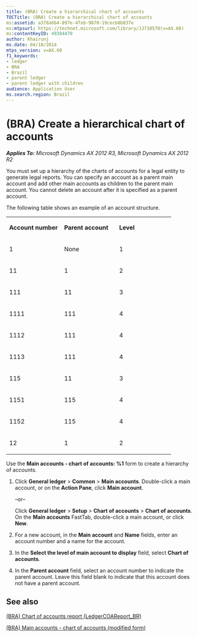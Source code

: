 ```yaml
---
title: (BRA) Create a hierarchical chart of accounts
TOCTitle: (BRA) Create a hierarchical chart of accounts
ms:assetid: a378a6b4-897e-4feb-9870-19cecb8b837e
ms:mtpsurl: https://technet.microsoft.com/library/JJ710578(v=AX.60)
ms:contentKeyID: 49384470
author: Khairunj
ms.date: 04/18/2014
mtps_version: v=AX.60
f1_keywords:
- ledger
- BRA
- Brazil
- parent ledger
- parent ledger with children
audience: Application User
ms.search.region: Brazil
---
```


# (BRA) Create a hierarchical chart of accounts 


_**Applies To:** Microsoft Dynamics AX 2012 R3, Microsoft Dynamics AX 2012 R2_

You must set up a hierarchy of the charts of accounts for a legal entity to generate legal reports. You can specify an account as a parent main account and add other main accounts as children to the parent main account. You cannot delete an account after it is specified as a parent account.

The following table shows an example of an account structure.

<table>
<colgroup>
<col style="width: 33%" />
<col style="width: 33%" />
<col style="width: 33%" />
</colgroup>
<tbody>
<tr class="odd">
<td><p><strong>Account number</strong></p></td>
<td><p><strong>Parent account</strong></p></td>
<td><p><strong>Level</strong></p></td>
</tr>
<tr class="even">
<td><p>1</p></td>
<td><p>None</p></td>
<td><p>1</p></td>
</tr>
<tr class="odd">
<td><p>11</p></td>
<td><p>1</p></td>
<td><p>2</p></td>
</tr>
<tr class="even">
<td><p>111</p></td>
<td><p>11</p></td>
<td><p>3</p></td>
</tr>
<tr class="odd">
<td><p>1111</p></td>
<td><p>111</p></td>
<td><p>4</p></td>
</tr>
<tr class="even">
<td><p>1112</p></td>
<td><p>111</p></td>
<td><p>4</p></td>
</tr>
<tr class="odd">
<td><p>1113</p></td>
<td><p>111</p></td>
<td><p>4</p></td>
</tr>
<tr class="even">
<td><p>115</p></td>
<td><p>11</p></td>
<td><p>3</p></td>
</tr>
<tr class="odd">
<td><p>1151</p></td>
<td><p>115</p></td>
<td><p>4</p></td>
</tr>
<tr class="even">
<td><p>1152</p></td>
<td><p>115</p></td>
<td><p>4</p></td>
</tr>
<tr class="odd">
<td><p>12</p></td>
<td><p>1</p></td>
<td><p>2</p></td>
</tr>
</tbody>
</table>


Use the **Main accounts - chart of accounts: %1** form to create a hierarchy of accounts.

1.  Click **General ledger** \> **Common** \> **Main accounts**. Double-click a main account, or on the **Action Pane**, click **Main account**.
    
    –or–
    
    Click **General ledger** \> **Setup** \> **Chart of accounts** \> **Chart of accounts**. On the **Main accounts** FastTab, double-click a main account, or click **New**.

2.  For a new account, in the **Main account** and **Name** fields, enter an account number and a name for the account.

3.  In the **Select the level of main account to display** field, select **Chart of accounts**.

4.  In the **Parent account** field, select an account number to indicate the parent account. Leave this field blank to indicate that this account does not have a parent account.

## See also

[(BRA) Chart of accounts report (LedgerCOAReport\_BR)](https://technet.microsoft.com/library/jj710460\(v=ax.60\))

[(BRA) Main accounts - chart of accounts (modified form)](https://technet.microsoft.com/library/jj710470\(v=ax.60\))

  


